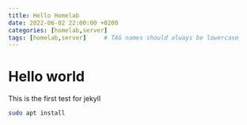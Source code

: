 ```yaml
---
title: Hello Homelab
date: 2022-06-02 22:00:00 +0200
categories: [homelab,server]
tags: [homelab,server]     # TAG names should always be lowercase
---
```


# Hello world

This is the first test for jekyll

```bash
sudo apt install
```